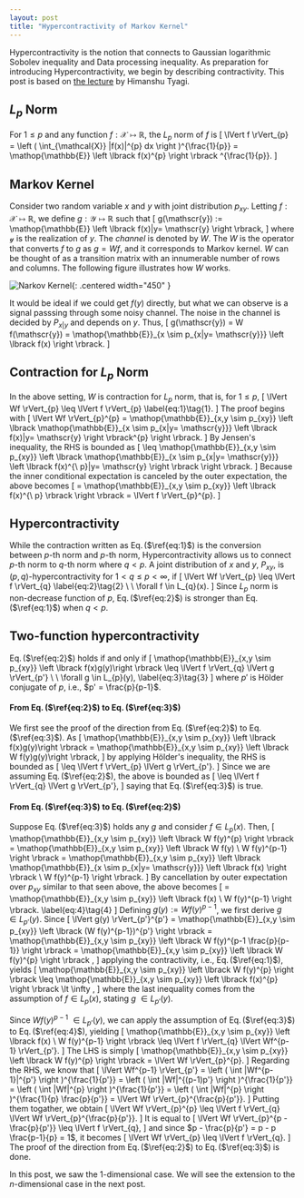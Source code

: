 ```yaml
---
layout: post
title: "Hypercontractivity of Markov Kernel"
---
```

Hypercontractivity is the notion that connects to Gaussian logarithmic Sobolev inequality and Data processing inequality.
As preparation for introducing Hypercontractivity, we begin by describing contractivity. 
This post is based on [the lecture](https://www.youtube.com/watch?v=YOT95NQztbk) by Himanshu Tyagi.

## $L_{p}$ Norm
For $1 \leq p$ and any function $f:\mathcal{X} \mapsto \mathbb{R}$, the $L_{p}$ norm of $f$ is 
\[
    \lVert f \rVert_{p} = \left \( \int_{\mathcal{X}} |f(x)|^{p} dx \right \)^{\frac{1}{p}} = \mathop{\mathbb{E}} \left \lbrack f(x)^{p} \right \rbrack ^{\frac{1}{p}}.
\]

## Markov Kernel
Consider two random variable $x$ and $y$ with joint distribution $p_{xy}$.
Letting $f: \mathcal{X} \mapsto \mathbb{R}$, we define $g: \mathcal{Y} \mapsto \mathbb{R}$ such that
\[
	g(\mathscr{y}) := \mathop{\mathbb{E}} \left \lbrack f(x)|y= \mathscr{y} \right \rbrack,
\]
where $\mathscr{y}$ is the realization of $y$.
The $\textit{channel}$ is denoted by $W$. 
The $W$ is the operator that converts $f$ to $g$ as $g=Wf$, and it corresponds to Markov kernel.
$W$ can be thought of as a transition matrix with an innumerable number of rows and columns.
The following figure illustrates how $W$ works.

![Narkov Kernel]({{site.baseurl}}/img/HC/fig_g_wf.png){: .centered width="450" }

It would be ideal if we could get $f(y)$ directly,
but what we can observe is a signal passsing through some noisy channel.
The noise in the channel is decided by $P_{x|y}$ and depends on $y$.
Thus, 
\[
    g(\mathscr{y}) = W f(\mathscr{y}) = \mathop{\mathbb{E}}\_{x \sim p_{x|y= \mathscr{y}}} \left \lbrack f(x) \right \rbrack.
\]
## Contraction for $L_{p}$ Norm
In the above setting, $W$ is contraction for $L_{p}$ norm, that is, for $1 \leq p$,
\[
    \lVert Wf \rVert_{p} \leq \lVert f \rVert_{p} \label{eq:1}\tag{1}.
\]
The proof begins with
\[
    \lVert Wf \rVert_{p}^{p} = \mathop{\mathbb{E}}\_{x,y \sim p_{xy}} \left \lbrack \mathop{\mathbb{E}}\_{x \sim p_{x|y= \mathscr{y}}} \left \lbrack f(x)|y= \mathscr{y} \right \rbrack^{p} \right \rbrack.
\]
By Jensen's inequality, the RHS is bounded as
\[
    \leq
    \mathop{\mathbb{E}}\_{x,y \sim p_{xy}} \left \lbrack \mathop{\mathbb{E}}\_{x \sim p_{x|y= \mathscr{y}}} \left \lbrack f(x)^{\ p}|y= \mathscr{y} \right \rbrack \right \rbrack.
\]
Because the inner conditional expectation is canceled by the outer expectation, the above becomes
\[
    = \mathop{\mathbb{E}}\_{x,y \sim p_{xy}} \left \lbrack f(x)^{\ p} \rbrack \right \rbrack 
    =
    \lVert f \rVert_{p}^{p}.
\]

## Hypercontractivity
While the contraction written as Eq.$\,$($\ref{eq:1}$) is the conversion between $p$-th norm and $p$-th norm, 
Hypercontractivity allows us to connect $p$-th norm to $q$-th norm where $q\lt p$.
A joint distribution of $x$ and $y$, $P_{xy}$, is $(p,q)$-hypercontractivity for $1 \lt q \leq p \lt \infty$, if
\[
    \lVert Wf \rVert_{p} \leq \lVert f \rVert_{q} \label{eq:2}\tag{2}
    \ \  \forall f \in L_{q}(x).
\]
Since $L_{p}$ norm is non-decrease function of $p$,
Eq.$\,$($\ref{eq:2}$) is stronger than Eq.$\,$($\ref{eq:1}$) when $q \lt p$.

## Two-function hypercontractivity
Eq.$\,$($\ref{eq:2}$) holds if and only if
\[
    \mathop{\mathbb{E}}\_{x,y \sim p_{xy}} \left \lbrack f(x)g(y)\right \rbrack
    \leq
    \lVert f \rVert_{q} \lVert g \rVert_{p'}
    \ \  \forall g \in L_{p}(y), \label{eq:3}\tag{3}
\]
where $p'$ is Hölder conjugate of  $p$, i.e., $p' = \frac{p}{p-1}$.

#### From Eq.$\,$($\ref{eq:2}$) to Eq.$\,$($\ref{eq:3}$)
We first see the proof of the direction from Eq.$\,$($\ref{eq:2}$) to Eq.$\,$($\ref{eq:3}$). 
As
\[
    \mathop{\mathbb{E}}\_{x,y \sim p_{xy}} \left \lbrack f(x)g(y)\right \rbrack
    = 
    \mathop{\mathbb{E}}\_{x,y \sim p_{xy}} \left \lbrack W f(y)g(y)\right \rbrack,
\]
by applying Hölder's inequality, the RHS is bounded as
\[
    \leq \lVert f \rVert_{p} \lVert g \rVert_{p'}.
\]
Since we are assuming Eq.$\,$($\ref{eq:2}$), the above is bounded as
\[
    \leq \lVert f \rVert_{q} \lVert g \rVert_{p'},
\]
saying that Eq.$\,$($\ref{eq:3}$) is true.

#### From Eq.$\,$($\ref{eq:3}$) to Eq.$\,$($\ref{eq:2}$)
Suppose Eq.$\,$($\ref{eq:3}$) holds any $g$
and consider $f \in L_{p}(x)$.
Then,
\[
    \mathop{\mathbb{E}}\_{x,y \sim p_{xy}} \left \lbrack W f(y)^{p} \right \rbrack
    =
    \mathop{\mathbb{E}}\_{x,y \sim p_{xy}} \left \lbrack W f(y) \ W f(y)^{p-1} \right \rbrack
    =
    \mathop{\mathbb{E}}\_{x,y \sim p_{xy}} \left \lbrack \mathop{\mathbb{E}}\_{x \sim p_{x|y= \mathscr{y}}} \left \lbrack f(x) \right \rbrack  \ W f(y)^{p-1} \right \rbrack.
\]
By cancellation by outer expectation over $p_{xy}$ similar to that seen above, the above becomes
\[
    = 
    \mathop{\mathbb{E}}\_{x,y \sim p_{xy}} \left \lbrack f(x) \ W f(y)^{p-1} \right \rbrack. \label{eq:4}\tag{4}
\]
Defining $g(y) := Wf(y)^{p-1}$, we first derive $g \ \in L_{p'}(y)$.
Since
\[
    \lVert g(y) \rVert_{p'}^{p'}
    =
    \mathop{\mathbb{E}}\_{x,y \sim p_{xy}} \left \lbrack (W f(y)^{p-1})^{p'}  \right \rbrack
    =
    \mathop{\mathbb{E}}\_{x,y \sim p_{xy}} \left \lbrack W f(y)^{p-1 \frac{p}{p-1}}  \right \rbrack
    =
    \mathop{\mathbb{E}}\_{x,y \sim p_{xy}} \left \lbrack W f(y)^{p} \right \rbrack ,
\]
applying the contractivity, i.e., Eq.$\,$($\ref{eq:1}$), yields
\[
    \mathop{\mathbb{E}}\_{x,y \sim p_{xy}} \left \lbrack W f(y)^{p} \right \rbrack
    \leq 
    \mathop{\mathbb{E}}\_{x,y \sim p_{xy}} \left \lbrack f(x)^{p} \right \rbrack
    \lt 
    \infty ,
\]
where the last inequality comes from the assumption of $f \in L_{p}(x)$,
stating $g \ \in L_{p'}(y)$.

Since $Wf(y)^{p-1} \ \in L_{p'}(y)$, we can apply the assumption of Eq.$\,$($\ref{eq:3}$) to Eq.$\,$($\ref{eq:4}$), yielding
\[
    \mathop{\mathbb{E}}\_{x,y \sim p_{xy}} \left \lbrack f(x) \ W f(y)^{p-1} \right \rbrack
    \leq 
    \lVert f \rVert_{q} \lVert Wf^{p-1} \rVert_{p'}.
\]
The LHS is simply
\[
    \mathop{\mathbb{E}}\_{x,y \sim p_{xy}} \left \lbrack W f(y)^{p} \right \rbrack
    =
    \lVert Wf \rVert_{p}^{p}.
\]
Regarding the RHS, we know that
\[
    \lVert Wf^{p-1} \rVert_{p'}
    = 
    \left \( \int |Wf^{p-1}|^{p'} \right \)^{\frac{1}{p'}}
    = 
    \left \( \int |Wf|^{(p-1)p'} \right \)^{\frac{1}{p'}}
    = 
    \left \( \int |Wf|^{p} \right \)^{\frac{1}{p'}}
    = 
    \left \( \int |Wf|^{p} \right \)^{\frac{1}{p} \frac{p}{p'}}
    = 
    \lVert Wf \rVert_{p}^{\frac{p}{p'}}.
\]
Putting them togather, we obtain
\[
    \lVert Wf \rVert_{p}^{p}
    \leq
    \lVert f \rVert_{q} \lVert Wf \rVert_{p}^{\frac{p}{p'}}.
\]
It is equal to
\[
    \lVert Wf \rVert_{p}^{p - \frac{p}{p'}}
    \leq
    \lVert f \rVert_{q},
\]
    and since $p - \frac{p}{p'} = p - p \frac{p-1}{p} = 1$, it becomes
\[
    \lVert Wf \rVert_{p} \leq \lVert f \rVert_{q}.
\]
The proof of the direction from Eq.$\,$($\ref{eq:2}$) to Eq.$\,$($\ref{eq:3}$) is done.


In this post, we saw the $1$-dimensional case.
We will see the extension to the $n$-dimensional case in the next post. 
